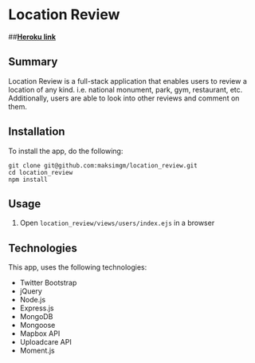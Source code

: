Location Review
===

##[**Heroku link**](https://location-review.herokuapp.com/login)

## Summary
Location Review is a full-stack application that enables users to review a location of any kind. i.e. national monument, park, gym, restaurant, etc. Additionally, users are able to look into other reviews and comment on them.

## Installation
To install the app, do the following:

	git clone git@github.com:maksimgm/location_review.git
	cd location_review
	npm install
## Usage
1. Open `location_review/views/users/index.ejs` in a browser

## Technologies 

This app, uses the following technologies:

* Twitter Bootstrap
* jQuery
* Node.js
* Express.js
* MongoDB
* Mongoose
* Mapbox API
* Uploadcare API
* Moment.js

